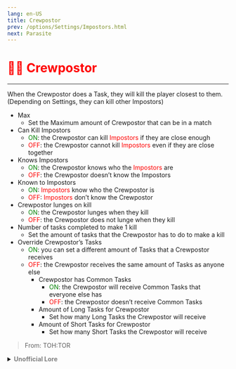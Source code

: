 ```yaml
---
lang: en-US
title: Crewpostor
prev: /options/Settings/Impostors.html
next: Parasite
---
```


# <font color="red">👨‍🚀 <b>Crewpostor</b></font> <Badge text="Madmate" type="tip" vertical="middle"/>
---

When the Crewpostor does a Task, they will kill the player closest to them. (Depending on Settings, they can kill other Impostors)
* Max
  * Set the Maximum amount of Crewpostor that can be in a match
* Can Kill Impostors
  * <font color=green>ON</font>: the Crewpostor can kill <font color=red>Impostors</font> if they are close enough
  * <font color=red>OFF</font>: the Crewpostor cannot kill <font color=red>Impostors</font> even if they are close together
* Knows Impostors
  * <font color=green>ON</font>: the Crewpostor knows who the <font color=red>Impostors</font> are
  * <font color=red>OFF</font>: the Crewpostor doesn’t know the Impostors
* Known to Impostors
  * <font color=green>ON</font>: <font color=red>Impostors</font> know who the Crewpostor is
  * <font color=red>OFF</font>: <font color=red>Impostors</font> don’t know the Crewpostor
* Crewpostor lunges on kill
  * <font color=green>ON</font>: the Crewpostor lunges when they kill
  * <font color=red>OFF</font>: the Crewpostor does not lunge when they kill
* Number of tasks completed to make 1 kill
  * Set the amount of tasks that the Crewpostor has to do to make a kill
* Override Crewpostor’s Tasks
  * <font color=green>ON</font>: you can set a different amount of Tasks that a Crewpostor receives
  * <font color=red>OFF</font>: the Crewpostor receives the same amount of Tasks as anyone else
    * Crewpostor has Common Tasks
      * <font color=green>ON</font>: the Crewpostor will receive Common Tasks that everyone else has
      * <font color=red>OFF</font>: the Crewpostor doesn’t receive Common Tasks
    * Amount of Long Tasks for Crewpostor
      * Set how many Long Tasks the Crewpostor will receive
    * Amount of Short Tasks for Crewpostor
      * Set how many Short Tasks the Crewpostor will receive

> From: TOH:TOR

<details>
<summary><b><font color=gray>Unofficial Lore</font></b></summary>

Placeholder: This role is a ROLE OH EM GOSH
> Submitted by: Member
</details>